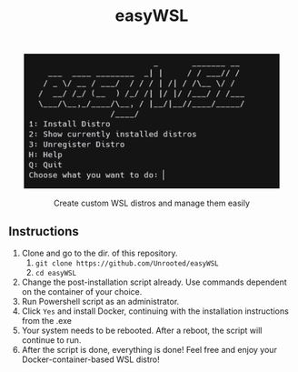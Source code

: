<h1 align="center"> easyWSL</h1> <br>
<p align="center">
  <a>
    <img src="easyWSL.png" width="450">
  </a>
</p>

<p align="center">
  Create custom WSL distros and manage them easily
</p>

## Instructions

1. Clone and go to the dir. of this repository.
   1. `git clone https://github.com/Unrooted/easyWSL`
   2. `cd easyWSL`
2. Change the post-installation script already. Use commands dependent on the container of your choice.
3. Run Powershell script as an administrator.
4. Click `Yes` and install Docker, continuing with the installation instructions from the .exe
5. Your system needs to be rebooted. After a reboot, the script will continue to run.
6. After the script is done, everything is done! Feel free and enjoy your Docker-container-based WSL distro!
